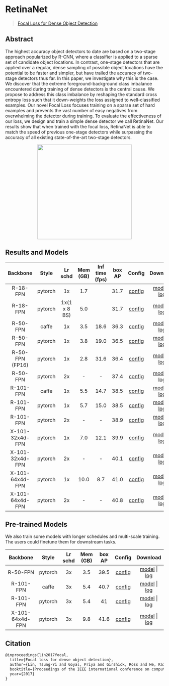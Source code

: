 # RetinaNet

> [Focal Loss for Dense Object Detection](https://arxiv.org/abs/1708.02002)

<!-- [ALGORITHM] -->

## Abstract

The highest accuracy object detectors to date are based on a two-stage approach popularized by R-CNN, where a classifier is applied to a sparse set of candidate object locations. In contrast, one-stage detectors that are applied over a regular, dense sampling of possible object locations have the potential to be faster and simpler, but have trailed the accuracy of two-stage detectors thus far. In this paper, we investigate why this is the case. We discover that the extreme foreground-background class imbalance encountered during training of dense detectors is the central cause. We propose to address this class imbalance by reshaping the standard cross entropy loss such that it down-weights the loss assigned to well-classified examples. Our novel Focal Loss focuses training on a sparse set of hard examples and prevents the vast number of easy negatives from overwhelming the detector during training. To evaluate the effectiveness of our loss, we design and train a simple dense detector we call RetinaNet. Our results show that when trained with the focal loss, RetinaNet is able to match the speed of previous one-stage detectors while surpassing the accuracy of all existing state-of-the-art two-stage detectors.

<div align=center>
<img src="https://user-images.githubusercontent.com/40661020/143973551-2b8e766a-1677-4f6d-953d-2e6d2a3c67b5.png" height="300"/>
</div>

## Results and Models

|    Backbone     |  Style  |   Lr schd    | Mem (GB) | Inf time (fps) | box AP |                     Config                      |                                                                                                                                                         Download                                                                                                                                                          |
| :-------------: | :-----: | :----------: | :------: | :------------: | :----: | :---------------------------------------------: | :-----------------------------------------------------------------------------------------------------------------------------------------------------------------------------------------------------------------------------------------------------------------------------------------------------------------------: |
|    R-18-FPN     | pytorch |      1x      |   1.7    |                |  31.7  |    [config](retinanet_r18_fpn_1x_coco.py)     |           [model](https://download.openmmlab.com/mmdetection/v2.0/retinanet/retinanet_r18_fpn_1x_coco/retinanet_r18_fpn_1x_coco_20220407_171055-614fd399.pth) \| [log](https://download.openmmlab.com/mmdetection/v2.0/retinanet/retinanet_r18_fpn_1x_coco/retinanet_r18_fpn_1x_coco_20220407_171055.log.json)            |
|    R-18-FPN     | pytorch | 1x(1 x 8 BS) |   5.0    |                |  31.7  |  [config](retinanet_r18_fpn_1xb8-1x_coco.py)  |   [model](https://download.openmmlab.com/mmdetection/v2.0/retinanet/retinanet_r18_fpn_1x8_1x_coco/retinanet_r18_fpn_1x8_1x_coco_20220407_171255-4ea310d7.pth) \| [log](https://download.openmmlab.com/mmdetection/v2.0/retinanet/retinanet_r18_fpn_1x8_1x_coco/retinanet_r18_fpn_1x8_1x_coco_20220407_171255.log.json)    |
|    R-50-FPN     |  caffe  |      1x      |   3.5    |      18.6      |  36.3  | [config](retinanet_r50-caffe_fpn_1x_coco.py)  |   [model](https://download.openmmlab.com/mmdetection/v2.0/retinanet/retinanet_r50_caffe_fpn_1x_coco/retinanet_r50_caffe_fpn_1x_coco_20200531-f11027c5.pth) \| [log](https://download.openmmlab.com/mmdetection/v2.0/retinanet/retinanet_r50_caffe_fpn_1x_coco/retinanet_r50_caffe_fpn_1x_coco_20200531_012518.log.json)   |
|    R-50-FPN     | pytorch |      1x      |   3.8    |      19.0      |  36.5  |    [config](retinanet_r50_fpn_1x_coco.py)     |               [model](https://download.openmmlab.com/mmdetection/v2.0/retinanet/retinanet_r50_fpn_1x_coco/retinanet_r50_fpn_1x_coco_20200130-c2398f9e.pth) \| [log](https://download.openmmlab.com/mmdetection/v2.0/retinanet/retinanet_r50_fpn_1x_coco/retinanet_r50_fpn_1x_coco_20200130_002941.log.json)               |
| R-50-FPN (FP16) | pytorch |      1x      |   2.8    |      31.6      |  36.4  |  [config](retinanet_r50_fpn_amp-1x_coco.py)   |          [model](https://download.openmmlab.com/mmdetection/v2.0/fp16/retinanet_r50_fpn_fp16_1x_coco/retinanet_r50_fpn_fp16_1x_coco_20200702-0dbfb212.pth) \| [log](https://download.openmmlab.com/mmdetection/v2.0/fp16/retinanet_r50_fpn_fp16_1x_coco/retinanet_r50_fpn_fp16_1x_coco_20200702_020127.log.json)          |
|    R-50-FPN     | pytorch |      2x      |    -     |       -        |  37.4  |    [config](retinanet_r50_fpn_2x_coco.py)     |               [model](https://download.openmmlab.com/mmdetection/v2.0/retinanet/retinanet_r50_fpn_2x_coco/retinanet_r50_fpn_2x_coco_20200131-fdb43119.pth) \| [log](https://download.openmmlab.com/mmdetection/v2.0/retinanet/retinanet_r50_fpn_2x_coco/retinanet_r50_fpn_2x_coco_20200131_114738.log.json)               |
|    R-101-FPN    |  caffe  |      1x      |   5.5    |      14.7      |  38.5  | [config](retinanet_r101-caffe_fpn_1x_coco.py) | [model](https://download.openmmlab.com/mmdetection/v2.0/retinanet/retinanet_r101_caffe_fpn_1x_coco/retinanet_r101_caffe_fpn_1x_coco_20200531-b428fa0f.pth) \| [log](https://download.openmmlab.com/mmdetection/v2.0/retinanet/retinanet_r101_caffe_fpn_1x_coco/retinanet_r101_caffe_fpn_1x_coco_20200531_012536.log.json) |
|    R-101-FPN    | pytorch |      1x      |   5.7    |      15.0      |  38.5  |    [config](retinanet_r101_fpn_1x_coco.py)    |             [model](https://download.openmmlab.com/mmdetection/v2.0/retinanet/retinanet_r101_fpn_1x_coco/retinanet_r101_fpn_1x_coco_20200130-7a93545f.pth) \| [log](https://download.openmmlab.com/mmdetection/v2.0/retinanet/retinanet_r101_fpn_1x_coco/retinanet_r101_fpn_1x_coco_20200130_003055.log.json)             |
|    R-101-FPN    | pytorch |      2x      |    -     |       -        |  38.9  |    [config](retinanet_r101_fpn_2x_coco.py)    |             [model](https://download.openmmlab.com/mmdetection/v2.0/retinanet/retinanet_r101_fpn_2x_coco/retinanet_r101_fpn_2x_coco_20200131-5560aee8.pth) \| [log](https://download.openmmlab.com/mmdetection/v2.0/retinanet/retinanet_r101_fpn_2x_coco/retinanet_r101_fpn_2x_coco_20200131_114859.log.json)             |
| X-101-32x4d-FPN | pytorch |      1x      |   7.0    |      12.1      |  39.9  | [config](retinanet_x101-32x4d_fpn_1x_coco.py) | [model](https://download.openmmlab.com/mmdetection/v2.0/retinanet/retinanet_x101_32x4d_fpn_1x_coco/retinanet_x101_32x4d_fpn_1x_coco_20200130-5c8b7ec4.pth) \| [log](https://download.openmmlab.com/mmdetection/v2.0/retinanet/retinanet_x101_32x4d_fpn_1x_coco/retinanet_x101_32x4d_fpn_1x_coco_20200130_003004.log.json) |
| X-101-32x4d-FPN | pytorch |      2x      |    -     |       -        |  40.1  | [config](retinanet_x101-32x4d_fpn_2x_coco.py) | [model](https://download.openmmlab.com/mmdetection/v2.0/retinanet/retinanet_x101_32x4d_fpn_2x_coco/retinanet_x101_32x4d_fpn_2x_coco_20200131-237fc5e1.pth) \| [log](https://download.openmmlab.com/mmdetection/v2.0/retinanet/retinanet_x101_32x4d_fpn_2x_coco/retinanet_x101_32x4d_fpn_2x_coco_20200131_114812.log.json) |
| X-101-64x4d-FPN | pytorch |      1x      |   10.0   |      8.7       |  41.0  | [config](retinanet_x101-64x4d_fpn_1x_coco.py) | [model](https://download.openmmlab.com/mmdetection/v2.0/retinanet/retinanet_x101_64x4d_fpn_1x_coco/retinanet_x101_64x4d_fpn_1x_coco_20200130-366f5af1.pth) \| [log](https://download.openmmlab.com/mmdetection/v2.0/retinanet/retinanet_x101_64x4d_fpn_1x_coco/retinanet_x101_64x4d_fpn_1x_coco_20200130_003008.log.json) |
| X-101-64x4d-FPN | pytorch |      2x      |    -     |       -        |  40.8  | [config](retinanet_x101-64x4d_fpn_2x_coco.py) | [model](https://download.openmmlab.com/mmdetection/v2.0/retinanet/retinanet_x101_64x4d_fpn_2x_coco/retinanet_x101_64x4d_fpn_2x_coco_20200131-bca068ab.pth) \| [log](https://download.openmmlab.com/mmdetection/v2.0/retinanet/retinanet_x101_64x4d_fpn_2x_coco/retinanet_x101_64x4d_fpn_2x_coco_20200131_114833.log.json) |

## Pre-trained Models

We also train some models with longer schedules and multi-scale training. The users could finetune them for downstream tasks.

|    Backbone     |  Style  | Lr schd | Mem (GB) | box AP |                           Config                           |                                                                                                                                                                                 Download                                                                                                                                                                                  |
| :-------------: | :-----: | :-----: | :------: | :----: | :--------------------------------------------------------: | :-----------------------------------------------------------------------------------------------------------------------------------------------------------------------------------------------------------------------------------------------------------------------------------------------------------------------------------------------------------------------: |
|    R-50-FPN     | pytorch |   3x    |   3.5    |  39.5  |    [config](retinanet_r50_fpn_ms-640-800-3x_coco.py)     |               [model](https://download.openmmlab.com/mmdetection/v2.0/retinanet/retinanet_r50_fpn_mstrain_3x_coco/retinanet_r50_fpn_mstrain_3x_coco_20210718_220633-88476508.pth) \| [log](https://download.openmmlab.com/mmdetection/v2.0/retinanet/retinanet_r50_fpn_mstrain_3x_coco/retinanet_r50_fpn_mstrain_3x_coco_20210718_220633-88476508.log.json)               |
|    R-101-FPN    |  caffe  |   3x    |   5.4    |  40.7  |     [config](retinanet_r101-caffe_fpn_ms-3x_coco.py)     | [model](https://download.openmmlab.com/mmdetection/v2.0/retinanet/retinanet_r101_caffe_fpn_mstrain_3x_coco/retinanet_r101_caffe_fpn_mstrain_3x_coco_20210721_063439-88a8a944.pth) \| [log](https://download.openmmlab.com/mmdetection/v2.0/retinanet/retinanet_r101_caffe_fpn_mstrain_3x_coco/retinanet_r101_caffe_fpn_mstrain_3x_coco_20210721_063439-88a8a944.log.json) |
|    R-101-FPN    | pytorch |   3x    |   5.4    |   41   |    [config](retinanet_r101_fpn_ms-640-800-3x_coco.py)    |             [model](https://download.openmmlab.com/mmdetection/v2.0/retinanet/retinanet_r101_fpn_mstrain_3x_coco/retinanet_r101_fpn_mstrain_3x_coco_20210720_214650-7ee888e0.pth) \| [log](https://download.openmmlab.com/mmdetection/v2.0/retinanet/retinanet_r101_fpn_mstrain_3x_coco/retinanet_r101_fpn_mstrain_3x_coco_20210720_214650-7ee888e0.log.json)             |
| X-101-64x4d-FPN | pytorch |   3x    |   9.8    |  41.6  | [config](retinanet_x101-64x4d_fpn_ms-640-800-3x_coco.py) | [model](https://download.openmmlab.com/mmdetection/v2.0/retinanet/retinanet_x101_64x4d_fpn_mstrain_3x_coco/retinanet_x101_64x4d_fpn_mstrain_3x_coco_20210719_051838-022c2187.pth) \| [log](https://download.openmmlab.com/mmdetection/v2.0/retinanet/retinanet_x101_64x4d_fpn_mstrain_3x_coco/retinanet_x101_64x4d_fpn_mstrain_3x_coco_20210719_051838-022c2187.log.json) |

## Citation

```latex
@inproceedings{lin2017focal,
  title={Focal loss for dense object detection},
  author={Lin, Tsung-Yi and Goyal, Priya and Girshick, Ross and He, Kaiming and Doll{\'a}r, Piotr},
  booktitle={Proceedings of the IEEE international conference on computer vision},
  year={2017}
}
```

